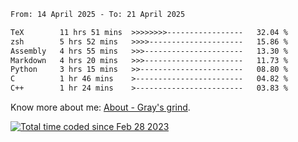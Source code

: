 <!--START_SECTION:waka-->

```txt
From: 14 April 2025 - To: 21 April 2025

TeX        11 hrs 51 mins  >>>>>>>>-----------------   32.04 %
zsh        5 hrs 52 mins   >>>>---------------------   15.86 %
Assembly   4 hrs 55 mins   >>>----------------------   13.30 %
Markdown   4 hrs 20 mins   >>>----------------------   11.73 %
Python     3 hrs 15 mins   >>-----------------------   08.80 %
C          1 hr 46 mins    >------------------------   04.82 %
C++        1 hr 24 mins    >------------------------   03.83 %
```

<!--END_SECTION:waka-->

<!-- [![grayxu's github stats](https://github-readme-stats.vercel.app/api?username=grayxu&count_private=true&show_icons=true)](https://github.com/grayxu) -->

Know more about me: [About - Gray's grind](https://www.grayxu.cn/).
<p align="left">
  <a href="https://wakatime.com/@c69eb31e-43a1-463f-8968-c3449e386f57"><img src="https://wakatime.com/badge/user/c69eb31e-43a1-463f-8968-c3449e386f57.svg" title="Total time coded since Feb 28 2023" /></a>
</p>

